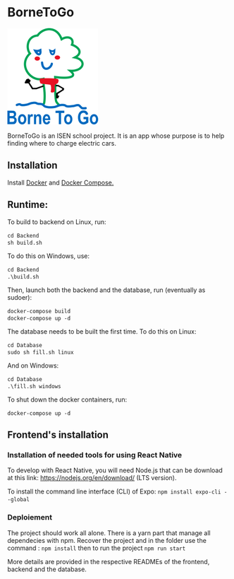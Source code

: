 # BorneToGo

![BorneToGo-logo](/resources/logo_borne_to_go.png)

BorneToGo is an ISEN school project. It is an app whose purpose is to help finding where to charge electric cars.


## Installation

Install [Docker](https://docs.docker.com/engine/install) and [Docker Compose.](https://docs.docker.com/compose/install)


## Runtime:

To build to backend on Linux, run:

```
cd Backend
sh build.sh
```

To do this on Windows, use:

```
cd Backend
.\build.sh
```

Then, launch both the backend and the database, run (eventually as sudoer):

```
docker-compose build
docker-compose up -d
```

The database needs to be built the first time. To do this on Linux:

```
cd Database
sudo sh fill.sh linux
```

And on Windows:

```
cd Database
.\fill.sh windows
```

To shut down the docker containers, run:

```
docker-compose up -d
```

## Frontend's installation

### Installation of needed tools for using React Native

To develop with React Native, you will need Node.js that can be download at this link: https://nodejs.org/en/download/ (LTS version).

To install the command line interface (CLI) of Expo:
    ```npm install expo-cli --global```

### Deploiement 

The project should work all alone. There is a yarn part that manage all dependecies with npm. Recover the project and in the folder use the command : 
    ```npm install```
then to run the project 
    ```npm run start```

More details are provided in the respective READMEs of the frontend, backend and the database.
